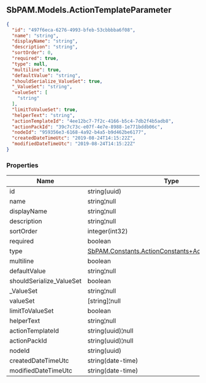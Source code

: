 
<h2 id="tocS_SbPAM.Models.ActionTemplateParameter">SbPAM.Models.ActionTemplateParameter</h2>

<a id="schemasbpam.models.actiontemplateparameter"></a>
<a id="schema_SbPAM.Models.ActionTemplateParameter"></a>
<a id="tocSsbpam.models.actiontemplateparameter"></a>
<a id="tocssbpam.models.actiontemplateparameter"></a>

```json
{
  "id": "497f6eca-6276-4993-bfeb-53cbbbba6f08",
  "name": "string",
  "displayName": "string",
  "description": "string",
  "sortOrder": 0,
  "required": true,
  "type": null,
  "multiline": true,
  "defaultValue": "string",
  "shouldSerialize_ValueSet": true,
  "_ValueSet": "string",
  "valueSet": [
    "string"
  ],
  "limitToValueSet": true,
  "helperText": "string",
  "actionTemplateId": "4ee12bc7-7f2c-4166-b5c4-7db2f4b5adb8",
  "actionPackId": "39c7c73c-e07f-4e7e-8988-1e771bddb06c",
  "nodeId": "959356e3-6168-4a92-b4a5-b9d462be6177",
  "createdDateTimeUtc": "2019-08-24T14:15:22Z",
  "modifiedDateTimeUtc": "2019-08-24T14:15:22Z"
}

```

### Properties

|Name|Type|Required|Restrictions|Description|
|---|---|---|---|---|
|id|string(uuid)|false|none|none|
|name|string¦null|false|none|none|
|displayName|string¦null|false|none|none|
|description|string¦null|false|none|none|
|sortOrder|integer(int32)|false|none|none|
|required|boolean|false|none|none|
|type|[SbPAM.Constants.ActionConstants+ActionParameterType](../Models/sbpam.constants.actionconstants+actionparametertype.md)|false|none|none|
|multiline|boolean|false|none|none|
|defaultValue|string¦null|false|none|none|
|shouldSerialize_ValueSet|boolean|false|read-only|none|
|_ValueSet|string¦null|false|none|none|
|valueSet|[string]¦null|false|none|none|
|limitToValueSet|boolean|false|none|none|
|helperText|string¦null|false|none|none|
|actionTemplateId|string(uuid)¦null|false|none|none|
|actionPackId|string(uuid)¦null|false|none|none|
|nodeId|string(uuid)|false|none|none|
|createdDateTimeUtc|string(date-time)|false|none|none|
|modifiedDateTimeUtc|string(date-time)|false|none|none|


